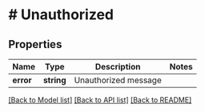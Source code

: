 # # Unauthorized

## Properties

Name | Type | Description | Notes
------------ | ------------- | ------------- | -------------
**error** | **string** | Unauthorized message | 

[[Back to Model list]](../../README.md#documentation-for-models) [[Back to API list]](../../README.md#documentation-for-api-endpoints) [[Back to README]](../../README.md)



